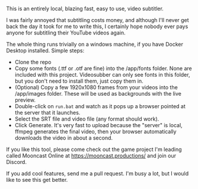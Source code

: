 This is an entirely local, blazing fast, easy to use, video subtitler.

I was fairly annoyed that subtitling costs money, and although I'll never get back the day it took for me to write this, I certainly hope nobody ever pays anyone for subtitling their YouTube videos again.

The whole thing runs trivially on a windows machine, if you have Docker Desktop installed.  Simple steps:
* Clone the repo
* Copy some fonts (.ttf or .otf are fine) into the /app/fonts folder.  None are included with this project.  Videosubber can only see fonts in this folder, but you don't need to install them, just copy them in.
* (Optional) Copy a few 1920x1080 frames from your videos into the /app/images folder.  These will be used as backgrounds with the live preview.
* Double-click on `run.bat` and watch as it pops up a browser pointed at the server that it launches.
* Select the SRT file and video file (any format should work).
* Click Generate.  It's very fast to upload because the "server" is local, ffmpeg generates the final video, then your browser automatically downloads the video in about a second.

If you like this tool, please come check out the game project I'm leading called Mooncast Online at https://mooncast.productions/ and join our Discord.

If you add cool features, send me a pull request.  I'm busy a lot, but I would like to see this get better.
